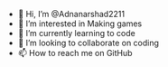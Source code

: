 - 👋 Hi, I’m @Adnanarshad2211
- 👀 I’m interested in Making games
- 🌱 I’m currently learning to code
- 💞️ I’m looking to collaborate on coding
- 📫 How to reach me on GitHub

<!---
Adnanarshad2211/Adnanarshad2211 is a ✨ special ✨ repository because its `README.md` (this file) appears on your GitHub profile.
You can click the Preview link to take a look at your changes.
--->
